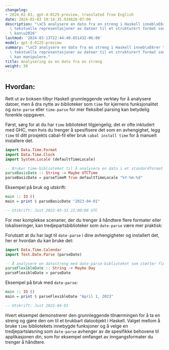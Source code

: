 ```yaml
---
changelog:
- 2024-02-03, gpt-4-0125-preview, translated from English
date: 2024-02-03 19:14:35.934828-07:00
description: "\xC5 analysere en dato fra en streng i Haskell inneb\xE6rer \xE5 konvertere\
  \ tekstuelle representasjoner av datoer til et strukturert format som programmet\
  \ kan\u2026"
lastmod: '2024-03-13T22:44:40.851432-06:00'
model: gpt-4-0125-preview
summary: "\xC5 analysere en dato fra en streng i Haskell inneb\xE6rer \xE5 konvertere\
  \ tekstuelle representasjoner av datoer til et strukturert format som programmet\
  \ kan manipulere."
title: Analysering av en dato fra en streng
weight: 30
---
```


## Hvordan:
Rett ut av boksen tilbyr Haskell grunnleggende verktøy for å analysere datoer, men å dra nytte av biblioteker som `time` for kjernens funksjonalitet og `date-parse` eller `time-parse` for mer fleksibel parsing kan betydelig forenkle oppgaven.

Først, sørg for at du har `time` biblioteket tilgjengelig; det er ofte inkludert med GHC, men hvis du trenger å spesifisere det som en avhengighet, legg `time` til ditt prosjekts cabal-fil eller bruk `cabal install time` for å manuelt installere det.

```haskell
import Data.Time.Format
import Data.Time.Clock
import System.Locale (defaultTimeLocale)

-- Bruker time-biblioteket til å analysere en dato i et standardformat
parseBasicDate :: String -> Maybe UTCTime
parseBasicDate = parseTimeM True defaultTimeLocale "%Y-%m-%d" 
```

Eksempel på bruk og utskrift:

```haskell
main :: IO ()
main = print $ parseBasicDate "2023-04-01"

-- Utskrift: Just 2023-03-31 22:00:00 UTC
```

For mer komplekse scenarier, der du trenger å håndtere flere formater eller lokaliseringer, kan tredjepartsbiblioteker som `date-parse` være mer praktisk:

Forutsatt at du har lagt til `date-parse` i dine avhengigheter og installert det, her er hvordan du kan bruke det:

```haskell
import Data.Time.Calendar
import Text.Date.Parse (parseDate)

-- Å analysere en datostreng med date-parse-biblioteket som støtter flere formater
parseFlexibleDate :: String -> Maybe Day
parseFlexibleDate = parseDate
```

Eksempel på bruk med `date-parse`:

```haskell
main :: IO ()
main = print $ parseFlexibleDate "April 1, 2023"

-- Utskrift: Just 2023-04-01
```

Hvert eksempel demonstrerer den grunnleggende tilnærmingen for å ta en streng og gjøre den om til et brukbart datoobjekt i Haskell. Valget mellom å bruke `time` bibliotekets innebygde funksjoner og å velge en tredjepartsløsning som `date-parse` avhenger av de spesifikke behovene til applikasjonen din, som for eksempel omfanget av inngangsformater du trenger å håndtere.
